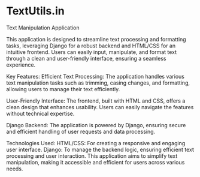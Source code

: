 # TextUtils.in
Text Manipulation Application

This application is designed to streamline text processing and formatting tasks, leveraging Django for a robust backend and HTML/CSS for an intuitive frontend. Users can easily input, manipulate, and format text through a clean and user-friendly interface, ensuring a seamless experience.

Key Features:
Efficient Text Processing: The application handles various text manipulation tasks such as trimming, casing changes, and formatting, allowing users to manage their text efficiently.

User-Friendly Interface: The frontend, built with HTML and CSS, offers a clean design that enhances usability. Users can easily navigate the features without technical expertise.

Django Backend: The application is powered by Django, ensuring secure and efficient handling of user requests and data processing.

Technologies Used:
HTML/CSS: For creating a responsive and engaging user interface.
Django: To manage the backend logic, ensuring efficient text processing and user interaction.
This application aims to simplify text manipulation, making it accessible and efficient for users across various needs.
